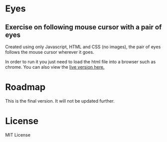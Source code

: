 # Eyes

## Exercise on following mouse cursor with a pair of eyes

Created using only Javascript, HTML and CSS (no images), the pair of eyes follows the mouse cursor wherever it goes.

In order to run it you just need to load the html file into a browser such as chrome.
You can also view the [live version here.](https://mit-projects.github.io/week8-eyes/)

# Roadmap

This is the final version. It will not be updated further.

# License

MIT License

